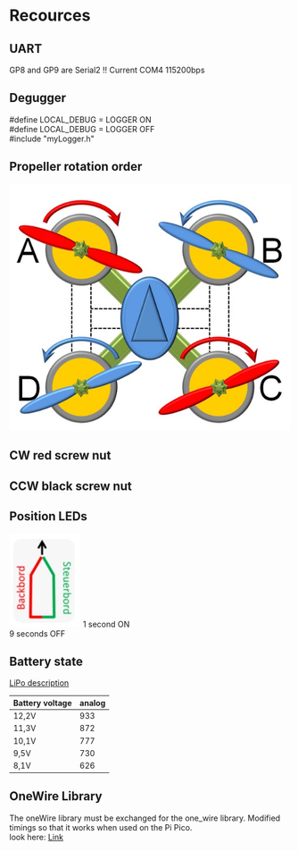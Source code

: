 # Recources

## UART
GP8 and GP9 are Serial2 !!
Current COM4 115200bps

## Degugger
#define LOCAL_DEBUG = LOGGER ON<br>
#define LOCAL_DEBUG = LOGGER OFF<br>
#include "myLogger.h"

## Propeller rotation order
![propeller](../images/Motor_Rotation_order.jpg)

## CW red screw nut<br>
## CCW black screw nut<br>

## Position LEDs
![Position_LED](../images/Back-Steuerbord.jpg)
1 second ON<br>
9 seconds OFF<br>

## Battery state 
[LiPo description](https://fpvracing.ch/de/content/21-lipo-batterien)

|Battery voltage |analog|
|----------------|------|
|12,2V | 933|
|11,3V | 872|
|10,1V | 777|
| 9,5V | 730|
| 8,1V | 626|

## OneWire Library
 The oneWire library must be exchanged for the one_wire library. Modified timings so that it works when used on the Pi Pico.<br>
 look here:
 [Link](https://github.com/adamboardman/pico-onewire/tree/main)

